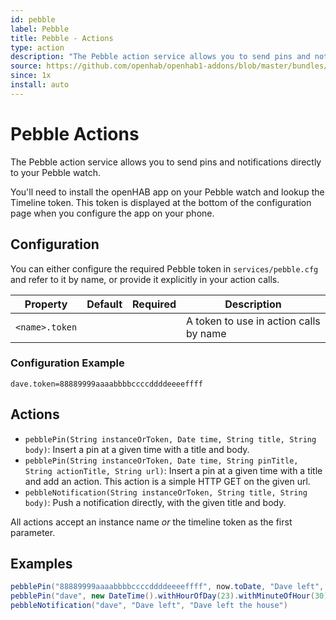 ```yaml
---
id: pebble
label: Pebble
title: Pebble - Actions
type: action
description: "The Pebble action service allows you to send pins and notifications directly to your Pebble watch."
source: https://github.com/openhab/openhab1-addons/blob/master/bundles/action/org.openhab.action.pebble/README.md
since: 1x
install: auto
---
```


<!-- Attention authors: Do not edit directly. Please add your changes to the appropriate source repository -->


# Pebble Actions

The Pebble action service allows you to send pins and notifications directly to your Pebble watch.

You'll need to install the openHAB app on your Pebble watch and lookup the Timeline token.
This token is displayed at the bottom of the configuration page when you configure the app on your phone.

## Configuration

You can either configure the required Pebble token in `services/pebble.cfg` and refer to it by name, or provide it explicitly in your action calls.

| Property       | Default | Required | Description                            |
|----------------|---------|:--------:|----------------------------------------|
| `<name>.token` |         |          | A token to use in action calls by name |

### Configuration Example

```text
dave.token=88889999aaaabbbbccccddddeeeeffff
```

## Actions

- `pebblePin(String instanceOrToken, Date time, String title, String body)`: Insert a pin at a given time with a title and body.
- `pebblePin(String instanceOrToken, Date time, String pinTitle, String actionTitle, String url)`: Insert a pin at a given time with a title and add an action. This action is a simple HTTP GET on the given url.
- `pebbleNotification(String instanceOrToken, String title, String body)`: Push a notification directly, with the given title and body.

All actions accept an instance name *or* the timeline token as the first parameter.

## Examples

```java
pebblePin("88889999aaaabbbbccccddddeeeeffff", now.toDate, "Dave left", "Dave is on his way")
pebblePin("dave", new DateTime().withHourOfDay(23).withMinuteOfHour(30).toDate, "Bed time", "Shutdown", "http://192.168.1.15:8090/CMD?Lights_All=OFF")
pebbleNotification("dave", "Dave left", "Dave left the house")
```

<DocPreviousVersions/>
<EditPageLink/>
